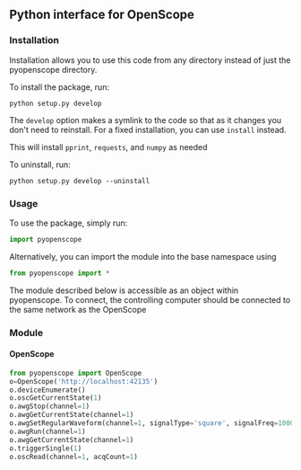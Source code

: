 ## Python interface for OpenScope

### Installation

Installation allows you to use this code from any directory instead of just the pyopenscope directory. 

To install the package, run:

```
python setup.py develop
```

The `develop` option makes a symlink to the code so that as it changes you don't need to reinstall. For a fixed installation, you can use `install` instead.

This will install `pprint`, `requests`, and `numpy` as needed

To uninstall, run:

```
python setup.py develop --uninstall
```

### Usage

To use the package, simply run:

```python
import pyopenscope
```

Alternatively, you can import the module into the base namespace using
```python
from pyopenscope import *
```

The module described below is accessible as an object within pyopenscope. To connect, the controlling computer should be connected to the same network as the OpenScope

### Module

#### OpenScope
```python
from pyopenscope import OpenScope
o=OpenScope('http://localhost:42135')
o.deviceEnumerate()
o.oscGetCurrentState(1)
o.awgStop(channel=1)
o.awgGetCurrentState(channel=1)
o.awgSetRegularWaveform(channel=1, signalType='square', signalFreq=1000000, vpp=3000, vOffset=0)
o.awgRun(channel=1)
o.awgGetCurrentState(channel=1)
o.triggerSingle(1)
o.oscRead(channel=1, acqCount=1)


```
